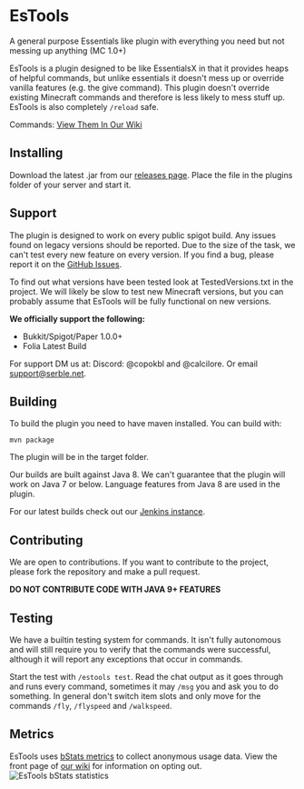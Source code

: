 # EsTools
A general purpose Essentials like plugin with everything you need but not messing up anything (MC 1.0+)

EsTools is a plugin designed to be like EssentialsX in that it provides heaps of 
helpful commands, but unlike essentials it doesn't mess up or override vanilla features (e.g. the give command). 
This plugin doesn't override existing Minecraft commands and therefore is less likely to mess stuff up.
EsTools is also completely `/reload` safe.

Commands:
[View Them In Our Wiki](https://estools.serble.net)

## Installing
Download the latest .jar from our [releases page](https://github.com/CoPokBl/EsTools/releases/). Place
the file in the plugins folder of your server and start it.

## Support
The plugin is designed to work on every public spigot build. Any issues found on legacy versions
should be reported. Due to the size of the task, we can't test every new feature on every version.
If you find a bug, please report it on the [GitHub Issues](https://github.com/CoPokBl/EsTools/issues).

To find out what versions have been tested look at TestedVersions.txt in the project.
We will likely be slow to test new Minecraft versions, but you can probably assume 
that EsTools will be fully functional on new versions.

**We officially support the following:**  
- Bukkit/Spigot/Paper 1.0.0+
- Folia Latest Build

For support DM us at: Discord: @copokbl and @calcilore. Or email support@serble.net.

## Building
To build the plugin you need to have maven installed. You can build with:
```shell
mvn package
```
The plugin will be in the target folder.

Our builds are built against Java 8. We can't guarantee that the plugin will work on Java 7 or below.
Language features from Java 8 are used in the plugin.

For our latest builds check out our [Jenkins instance](https://ci.serble.net/job/EsTools/).

## Contributing
We are open to contributions. If you want to contribute to the project, please fork the repository and make a pull request.

**DO NOT CONTRIBUTE CODE WITH JAVA 9+ FEATURES**

## Testing
We have a builtin testing system for commands. It isn't fully autonomous and will still require you to 
verify that the commands were successful, although it will report any exceptions that occur in commands.  

Start the test with `/estools test`. Read the chat output as it goes through and runs every command, 
sometimes it may `/msg` you and ask you to do something. In general don't switch item slots 
and only move for the commands `/fly`, `/flyspeed` and `/walkspeed`.

## Metrics
EsTools uses [bStats metrics](https://bstats.org) to collect anonymous usage data.
View the front page of [our wiki](https://estools.serble.net/) for information
on opting out.
![EsTools bStats statistics](https://bstats.org/signatures/bukkit/EsTools.svg)
